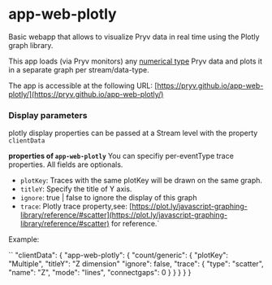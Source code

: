 # app-web-plotly

Basic webapp that allows to visualize Pryv data in real time using the Plotly graph library.

This app loads (via Pryv monitors) any [numerical type](https://api.pryv.com/event-types/#numerical-types) Pryv data and plots it in a separate graph per stream/data-type.

The app is accessible at the following URL: [https://pryv.github.io/app-web-plotly/](https://pryv.github.io/app-web-plotly/)

### Display parameters

plotly display properties can be passed at a Stream level with the property `clientData`

**properties of `app-web-plotly`**
You can specifiy per-eventType trace properties. All fields are optionals.


- `plotKey`: Traces with the same plotKey will be drawn on the same graph.
- `titleY`: Specify the title of Y axis.
- `ignore`: true | false to ignore the display of this graph
- `trace`: Plotly trace property,see: [https://plot.ly/javascript-graphing-library/reference/#scatter](https://plot.ly/javascript-graphing-library/reference/#scatter)
for reference.`

Example:

``
"clientData": {
    "app-web-plotly": {
      "count/generic": {
        "plotKey": "Multiple",
        "titleY": "Z dimension"
        "ignore": false,
        "trace": {
          "type": "scatter",
          "name": "Z",
          "mode": "lines",
          "connectgaps": 0
        }
      }
    }
  }
}
```